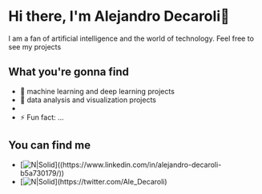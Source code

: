# Hi there, I'm Alejandro Decaroli👋

I am a fan of artificial intelligence and the world of technology. Feel free to see my projects

## What you're gonna find
- 🔭 machine learning and deep learning projects
- 🌱 data analysis and visualization projects
- 
- ⚡ Fun fact: ...

## You can find me 

- [![N|Solid]([https://cldup.com/dTxpPi9lDf](https://imgs.search.brave.com/txW66qrei64m4rBcmeUZ0jO0qx7FmB-o2NnJx_zbr2Q/rs:fit:860:0:0/g:ce/aHR0cHM6Ly9sb2dv/ZG93bmxvYWQub3Jn/L3dwLWNvbnRlbnQv/dXBsb2Fkcy8yMDE5/LzAzL2xpbmtlZGlu/LWxvZ28ucG5n)https://imgs.search.brave.com/txW66qrei64m4rBcmeUZ0jO0qx7FmB-o2NnJx_zbr2Q/rs:fit:860:0:0/g:ce/aHR0cHM6Ly9sb2dv/ZG93bmxvYWQub3Jn/L3dwLWNvbnRlbnQv/dXBsb2Fkcy8yMDE5/LzAzL2xpbmtlZGlu/LWxvZ28ucG5n.thumb.png)]((https://www.linkedin.com/in/alejandro-decaroli-b5a730179/))
- [![N|Solid]([https://cldup.com/dTxpPi9lDf](https://imgs.search.brave.com/L9rYX1IzC00s2LVdbjEK1271VHy9wfNuGQies9H63Xg/rs:fit:860:0:0/g:ce/aHR0cHM6Ly9ncmFm/ZmljYS5hbXMzLmRp/Z2l0YWxvY2VhbnNw/YWNlcy5jb20vMjAy/My8wNy9yUVlYcVM1/di1GMXlTZG05V1lB/SWJqSG8tMTAyNHgx/MDI0LmpwZWc)https://imgs.search.brave.com/L9rYX1IzC00s2LVdbjEK1271VHy9wfNuGQies9H63Xg/rs:fit:860:0:0/g:ce/aHR0cHM6Ly9ncmFm/ZmljYS5hbXMzLmRp/Z2l0YWxvY2VhbnNw/YWNlcy5jb20vMjAy/My8wNy9yUVlYcVM1/di1GMXlTZG05V1lB/SWJqSG8tMTAyNHgx/MDI0LmpwZWc.thumb.png)](https://twitter.com/Ale_Decaroli)

